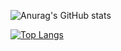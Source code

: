 ![Anurag's GitHub stats](https://github-readme-stats.vercel.app/api?username=hdinia&show_icons=true&theme=transparent)

[![Top Langs](https://github-readme-stats.vercel.app/api/top-langs/?username=hdinia&layout=compact)](https://github.com/anuraghazra/github-readme-stats)
